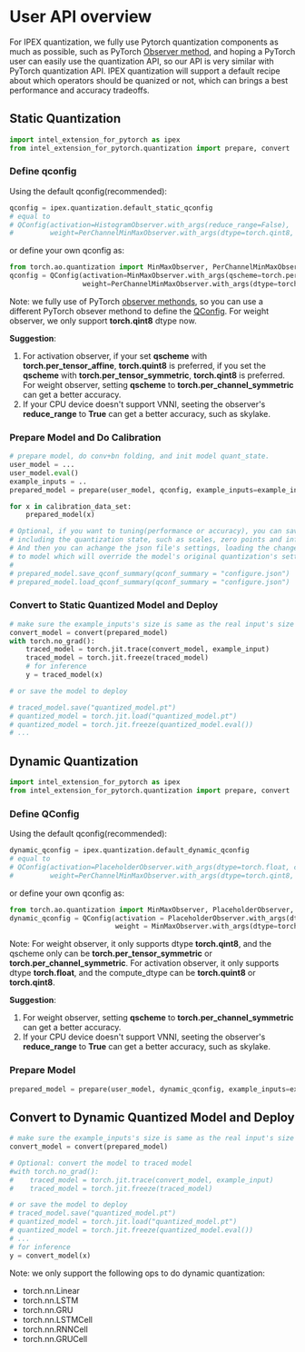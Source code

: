 
# User API overview

For IPEX quantization, we fully use Pytorch quantization components as much as possible, such as PyTorch [Observer method](https://pytorch.org/docs/1.11/quantization-support.html#torch-quantization-observer), and hoping a PyTorch user can easily use the quantization API, so our API is very similar with PyTorch
quantization API. IPEX quantization will support a default recipe about which operators should be quanized or not, which can brings a best performance and accuracy tradeoffs.

## Static Quantization

```python
import intel_extension_for_pytorch as ipex
from intel_extension_for_pytorch.quantization import prepare, convert
```

### Define qconfig

Using the default qconfig(recommended):

```python
qconfig = ipex.quantization.default_static_qconfig
# equal to
# QConfig(activation=HistogramObserver.with_args(reduce_range=False),
#         weight=PerChannelMinMaxObserver.with_args(dtype=torch.qint8, qscheme=torch.per_channel_symmetric)) 
```

or define your own qconfig as:

```python
from torch.ao.quantization import MinMaxObserver, PerChannelMinMaxObserver, QConfig
qconfig = QConfig(activation=MinMaxObserver.with_args(qscheme=torch.per_tensor_affine, dtype=torch.quint8),
                  weight=PerChannelMinMaxObserver.with_args(dtype=torch.qint8, qscheme=torch.per_channel_symmetric))
```

Note: we fully use of PyTorch [observer methonds](https://pytorch.org/docs/stable/quantization-support.html#torch-quantization-observer), so you can use a different PyTorch obsever methond to define the [QConfig](https://pytorch.org/docs/1.11/generated/torch.quantization.qconfig.QConfig.html). For weight observer, we only support **torch.qint8** dtype now.

**Suggestion**:

1. For activation observer, if your set **qscheme** with **torch.per_tensor_affine**, **torch.quint8** is preferred, if you set the **qscheme** with **torch.per_tensor_symmetric**, **torch.qint8** is preferred. For weight observer, setting **qscheme** to **torch.per_channel_symmetric** can get a better accuracy.
2. If your CPU device doesn't support VNNI, seeting the observer's **reduce_range** to **True** can get a better accuracy, such as skylake.

### Prepare Model and Do Calibration

```python
# prepare model, do conv+bn folding, and init model quant_state.
user_model = ...
user_model.eval()
example_inputs = ..
prepared_model = prepare(user_model, qconfig, example_inputs=example_inputs, inplace=False)

for x in calibration_data_set:
    prepared_model(x)

# Optional, if you want to tuning(performance or accuracy), you can save the qparams as json file which
# including the quantization state, such as scales, zero points and inference dtype.
# And then you can achange the json file's settings, loading the changed json file
# to model which will override the model's original quantization's settings.  
#  
# prepared_model.save_qconf_summary(qconf_summary = "configure.json")
# prepared_model.load_qconf_summary(qconf_summary = "configure.json")
```

### Convert to Static Quantized Model and Deploy

```python
# make sure the example_inputs's size is same as the real input's size 
convert_model = convert(prepared_model)
with torch.no_grad():
    traced_model = torch.jit.trace(convert_model, example_input)
    traced_model = torch.jit.freeze(traced_model)
    # for inference 
    y = traced_model(x)

# or save the model to deploy

# traced_model.save("quantized_model.pt")
# quantized_model = torch.jit.load("quantized_model.pt")
# quantized_model = torch.jit.freeze(quantized_model.eval())
# ...
```

## Dynamic Quantization

```python
import intel_extension_for_pytorch as ipex
from intel_extension_for_pytorch.quantization import prepare, convert
```

### Define QConfig

Using the default qconfig(recommended):

```python
dynamic_qconfig = ipex.quantization.default_dynamic_qconfig
# equal to 
# QConfig(activation=PlaceholderObserver.with_args(dtype=torch.float, compute_dtype=torch.quint8),
#         weight=PerChannelMinMaxObserver.with_args(dtype=torch.qint8, qscheme=torch.per_channel_symmetric))
```

or define your own qconfig as:

```python
from torch.ao.quantization import MinMaxObserver, PlaceholderObserver, QConfig
dynamic_qconfig = QConfig(activation = PlaceholderObserver.with_args(dtype=torch.float, compute_dtype=torch.quint8),
                          weight = MinMaxObserver.with_args(dtype=torch.qint8, qscheme=torch.per_tensor_symmetric))
```

Note: For weight observer, it only supports dtype **torch.qint8**, and the qscheme only can be **torch.per_tensor_symmetric** or **torch.per_channel_symmetric**. For activation observer, it only supports dtype **torch.float**, and the compute_dtype can be **torch.quint8** or **torch.qint8**.

**Suggestion**:

1. For weight observer, setting **qscheme** to **torch.per_channel_symmetric** can get a better accuracy.
2. If your CPU device doesn't support VNNI, seeting the observer's **reduce_range** to **True** can get a better accuracy, such as skylake.

### Prepare Model

```python
prepared_model = prepare(user_model, dynamic_qconfig, example_inputs=example_inputs)
```

## Convert to Dynamic Quantized Model and Deploy

```python
# make sure the example_inputs's size is same as the real input's size
convert_model = convert(prepared_model)

# Optional: convert the model to traced model
#with torch.no_grad():
#    traced_model = torch.jit.trace(convert_model, example_input)
#    traced_model = torch.jit.freeze(traced_model)

# or save the model to deploy
# traced_model.save("quantized_model.pt")
# quantized_model = torch.jit.load("quantized_model.pt")
# quantized_model = torch.jit.freeze(quantized_model.eval())
# ...
# for inference 
y = convert_model(x)
```

Note: we only support the following ops to do dynamic quantization:

- torch.nn.Linear
- torch.nn.LSTM
- torch.nn.GRU
- torch.nn.LSTMCell
- torch.nn.RNNCell
- torch.nn.GRUCell

